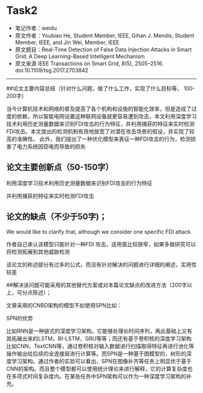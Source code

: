 # Task2

- 笔记作者：weidu
- 原文作者：Youbiao He, Student Member, IEEE, Gihan J. Mendis, Student Member, IEEE, and Jin Wei, Member, IEEE
- 原文题目：Real-Time Detection of False Data Injection Attacks
  in Smart Grid: A Deep Learning-Based Intelligent
  Mechanism
- 原文来源 IEEE Transactions on Smart Grid, 8(5), 2505–2516. doi:10.1109/tsg.2017.2703842 

---

##论文主要内容总结（针对什么问题，做了什么工作，实现了什么目标等， 100-200字）

当今计算机技术和网络的普及提高了各个机构和设施的智能化效率，但是造成了过度的依赖，所以智能电网设置这种联网设备就更容易遭到攻击，本文利用深度学习技术利用历史测量数据来识别FDI攻击的行为特征，并利用捕获的特征来实时检测FDI攻击。本文提出的检测机制有效地放宽了对潜在攻击场景的假设，并实现了较高的准确性。
此外，我们提出了一种优化模型来表征一种FDI攻击的行为，检测损害了电力系统因窃电而导致的损失



## 论文主要创新点（50-150字）

利用深度学习技术利用历史测量数据来识别FDI攻击的行为特征

并利用捕获的特征来实时检测FDI攻击



## 论文的缺点（不少于50字)；

We would like to clarify that, although we consider one specific FDI attack

作者自己承认该模型只能针对一种FDI 攻击，适用面比较狭窄，如果多做研究可以将检测拓展到其他威胁检测

该论文的称述部分有过多的公式，而没有针对解决的问题进行详细的阐述，实用性较差



##解决该问题可能采用的其他替代方案或对本篇论文缺点的改进方法（200字以上，可分点陈述）；

文章采用的CNBD架构的模型不如使用SPN比如：

SPN的优势

比如RNN是一种链式的深度学习架构，它能够处理长时间序列，再此基础上又有其拓展出来的LSTM，BI-LSTM，GRU等等；而还有基于卷积核的深度学习架构比如CNN，TextCNN等，通过卷积核对输入数据进行扫描取得特征再进行池化等操作输出给后续的全连接层进行计算等。而SPN是一种基于图模型的，树形的深度学习架构。通过作者的实验可以看出，SPN在图像补齐等任务上明显优于基于CNN的架构。而且整个模型都可以使用统计理论来进行解释，它的计算复杂度也在多项式时间复杂度内。在某些任务中SPN架构可以作为一种深度学习架构的补充。

  